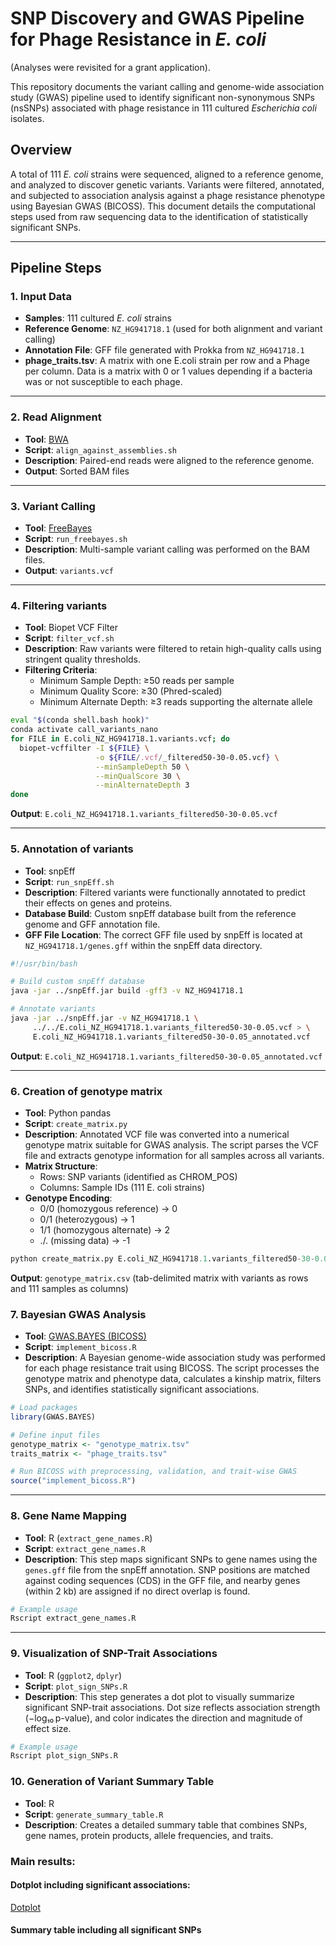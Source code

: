 # SNP Discovery and GWAS Pipeline for Phage Resistance in *E. coli*

(Analyses were revisited for a grant application).

This repository documents the variant calling and genome-wide association study (GWAS) pipeline used to identify significant non-synonymous SNPs (nsSNPs) associated with phage resistance in 111 cultured *Escherichia coli* isolates.

## Overview

A total of 111 *E. coli* strains were sequenced, aligned to a reference genome, and analyzed to discover genetic variants. Variants were filtered, annotated, and subjected to association analysis against a phage resistance phenotype using Bayesian GWAS (BICOSS). This document details the computational steps used from raw sequencing data to the identification of statistically significant SNPs.

---

## Pipeline Steps

### 1. Input Data

- **Samples**: 111 cultured *E. coli* strains
- **Reference Genome**: `NZ_HG941718.1` (used for both alignment and variant calling)
- **Annotation File**: GFF file generated with Prokka from `NZ_HG941718.1`
- **phage_traits.tsv**: A matrix with one E.coli strain per row and a Phage per column. Data is a matrix with 0 or 1 values depending if a bacteria was or not susceptible to each phage.

---

### 2. Read Alignment

- **Tool**: [BWA](http://bio-bwa.sourceforge.net/)
- **Script**: `align_against_assemblies.sh`
- **Description**: Paired-end reads were aligned to the reference genome.
- **Output**: Sorted BAM files

---

### 3. Variant Calling

- **Tool**: [FreeBayes](https://github.com/freebayes/freebayes)
- **Script**: `run_freebayes.sh`
- **Description**: Multi-sample variant calling was performed on the BAM files.
- **Output**: `variants.vcf`

---
### **4. Filtering variants**

- **Tool**: Biopet VCF Filter
- **Script**: `filter_vcf.sh`
- **Description**: Raw variants were filtered to retain high-quality calls using stringent quality thresholds.
- **Filtering Criteria**:
  - Minimum Sample Depth: ≥50 reads per sample
  - Minimum Quality Score: ≥30 (Phred-scaled)
  - Minimum Alternate Depth: ≥3 reads supporting the alternate allele

```bash
eval "$(conda shell.bash hook)"
conda activate call_variants_nano
for FILE in E.coli_NZ_HG941718.1.variants.vcf; do
  biopet-vcffilter -I ${FILE} \
                   -o ${FILE/.vcf/_filtered50-30-0.05.vcf} \
                   --minSampleDepth 50 \
                   --minQualScore 30 \
                   --minAlternateDepth 3
done
```

**Output**: `E.coli_NZ_HG941718.1.variants_filtered50-30-0.05.vcf`

---

### **5. Annotation of variants**

- **Tool**: snpEff
- **Script**: `run_snpEff.sh`
- **Description**: Filtered variants were functionally annotated to predict their effects on genes and proteins.
- **Database Build**: Custom snpEff database built from the reference genome and GFF annotation file.
- **GFF File Location**: The correct GFF file used by snpEff is located at `NZ_HG941718.1/genes.gff` within the snpEff data directory.

```bash
#!/usr/bin/bash

# Build custom snpEff database
java -jar ../snpEff.jar build -gff3 -v NZ_HG941718.1

# Annotate variants
java -jar ../snpEff.jar -v NZ_HG941718.1 \
     ../../E.coli_NZ_HG941718.1.variants_filtered50-30-0.05.vcf > \
     E.coli_NZ_HG941718.1.variants_filtered50-30-0.05_annotated.vcf
```

**Output**: `E.coli_NZ_HG941718.1.variants_filtered50-30-0.05_annotated.vcf`

---

### **6. Creation of genotype matrix**

- **Tool**: Python pandas
- **Script**: `create_matrix.py`
- **Description**: Annotated VCF file was converted into a numerical genotype matrix suitable for GWAS analysis. The script parses the VCF file and extracts genotype information for all samples across all variants.
- **Matrix Structure**:
  - Rows: SNP variants (identified as CHROM_POS)
  - Columns: Sample IDs (111 E. coli strains)
- **Genotype Encoding**:
  - 0/0 (homozygous reference) → 0
  - 0/1 (heterozygous) → 1
  - 1/1 (homozygous alternate) → 2
  - ./. (missing data) → -1

```python
python create_matrix.py E.coli_NZ_HG941718.1.variants_filtered50-30-0.05_annotated.vcf
```

**Output**: `genotype_matrix.csv` (tab-delimited matrix with variants as rows and 111 samples as columns)

### **7. Bayesian GWAS Analysis**

- **Tool**: [GWAS.BAYES (BICOSS)](https://cran.r-project.org/web/packages/GWAS.BAYES/)
- **Script**: `implement_bicoss.R`
- **Description**: A Bayesian genome-wide association study was performed for each phage resistance trait using BICOSS. The script processes the genotype matrix and phenotype data, calculates a kinship matrix, filters SNPs, and identifies statistically significant associations.

```r
# Load packages
library(GWAS.BAYES)

# Define input files
genotype_matrix <- "genotype_matrix.tsv"
traits_matrix <- "phage_traits.tsv"

# Run BICOSS with preprocessing, validation, and trait-wise GWAS
source("implement_bicoss.R")
```

---

### **8. Gene Name Mapping**

- **Tool**: R (`extract_gene_names.R`)
- **Script**: `extract_gene_names.R`
- **Description**: This step maps significant SNPs to gene names using the `genes.gff` file from the snpEff annotation. SNP positions are matched against coding sequences (CDS) in the GFF file, and nearby genes (within 2 kb) are assigned if no direct overlap is found.

```r
# Example usage
Rscript extract_gene_names.R
```
---

### **9. Visualization of SNP-Trait Associations**

- **Tool**: R (`ggplot2`, `dplyr`)
- **Script**: `plot_sign_SNPs.R`
- **Description**: This step generates a dot plot to visually summarize significant SNP-trait associations. Dot size reflects association strength (−log₁₀ p-value), and color indicates the direction and magnitude of effect size.

```r
# Example usage
Rscript plot_sign_SNPs.R
```

### 10. Generation of Variant Summary Table
- **Tool**: R
- **Script**: `generate_summary_table.R`
- **Description**: Creates a detailed summary table that combines SNPs, gene names, protein products, allele frequencies, and traits.

### Main results:

#### Dotplot including significant associations:

[Dotplot](data/second_iteration/SNP-trait-association-dotplot.pdf)

#### Summary table including all significant SNPs


